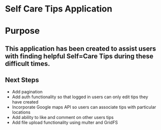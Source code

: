# Self Care Tips Application 

# Purpose

## This application has been created to assist users with finding helpful Self=Care Tips during these difficult times.

## Next Steps
* Add pagination
* Add auth functionality so that logged in users can only edit tips they have created
* Incorporate Google maps API so users can associate tips with particular locations
* Add ability to like and comment on other users tips
* Add file upload functionality using multer and GridFS